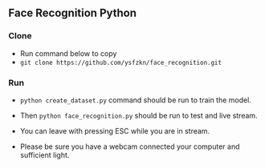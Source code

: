 
## Face Recognition Python

### Clone
* Run command below to copy
* `git clone https://github.com/ysfzkn/face_recognition.git`

### Run
* `python create_dataset.py` command should be run to train the model.
* Then `python face_recognition.py` should be run to test and live stream.
* You can leave with pressing ESC while you are in stream.

* Please be sure you have a webcam connected your computer and sufficient light.